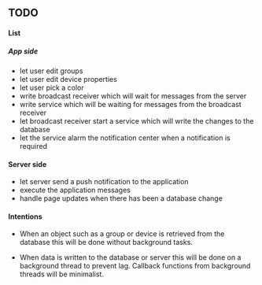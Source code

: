 ## TODO

#### List

##### App side

- let user edit groups
- let user edit device properties
- let user pick a color
- write broadcast receiver which will wait for messages from the server
- write service which will be waiting for messages from the broadcast receiver
- let broadcast receiver start a service which will write the changes to the database
- let the service alarm the notification center when a notification is required

#### Server side

- let server send a push notification to the application
- execute the application messages
- handle page updates when there has been a database change


#### Intentions
 - When an object such as a group or device is retrieved from the database this will be done without
 background tasks.

 - When data is written to the database or server this will be done on a background thread to prevent lag.
 Callback functions from background threads will be minimalist.

